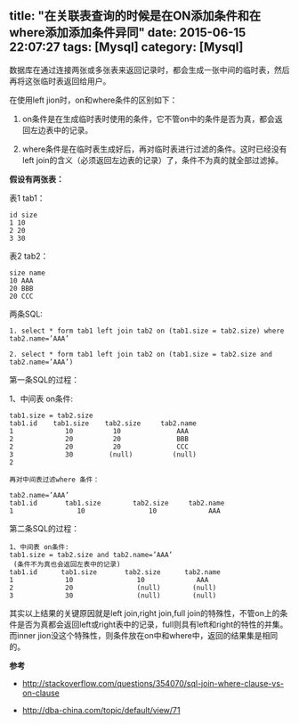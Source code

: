 title: "在关联表查询的时候是在ON添加条件和在where添加添加条件异同"
date: 2015-06-15 22:07:27
tags: [Mysql]
category: [Mysql]
---

数据库在通过连接两张或多张表来返回记录时，都会生成一张中间的临时表，然后再将这张临时表返回给用户。

在使用left jion时，on和where条件的区别如下：

1. on条件是在生成临时表时使用的条件，它不管on中的条件是否为真，都会返回左边表中的记录。 

2. where条件是在临时表生成好后，再对临时表进行过滤的条件。这时已经没有left join的含义（必须返回左边表的记录）了，条件不为真的就全部过滤掉。

__假设有两张表：__

表1 tab1：

```
id size 
1 10 
2 20 
3 30 
```

表2 tab2：

```
size name 
10 AAA 
20 BBB 
20 CCC 
```

两条SQL:

```
1. select * form tab1 left join tab2 on (tab1.size = tab2.size) where tab2.name=’AAA’

2. select * form tab1 left join tab2 on (tab1.size = tab2.size and tab2.name=’AAA’)
```

第一条SQL的过程：

1、中间表 on条件:

```
tab1.size = tab2.size  
tab1.id    tab1.size    tab2.size     tab2.name 
1             10          10              AAA 
2             20          20              BBB  
2             20          20              CCC 
3             30         (null)          (null) 
2

再对中间表过滤where 条件：

tab2.name=’AAA’
tab1.id       tab1.size        tab2.size     tab2.name 
1                10                10             AAA 
```

第二条SQL的过程：

```
1、中间表 on条件:   
tab1.size = tab2.size and tab2.name=’AAA’
 (条件不为真也会返回左表中的记录)  
tab1.id      tab1.size       tab2.size      tab2.name 
1             10                10             AAA 
2             20                (null)        (null) 
3             30                (null)        (null)  
```

其实以上结果的关键原因就是left join,right join,full join的特殊性，不管on上的条件是否为真都会返回left或right表中的记录，full则具有left和right的特性的并集。而inner jion没这个特殊性，则条件放在on中和where中，返回的结果集是相同的。

__参考__

* http://stackoverflow.com/questions/354070/sql-join-where-clause-vs-on-clause

* http://dba-china.com/topic/default/view/71